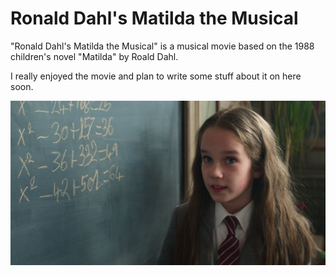 # Ronald Dahl's Matilda the Musical

"Ronald Dahl's Matilda the Musical" is a musical movie based on the 1988 children's novel "Matilda" by Roald Dahl.

I really enjoyed the movie and plan to write some stuff about it on here soon.

![Matilda the Musical](./img/matilda.jpg)
